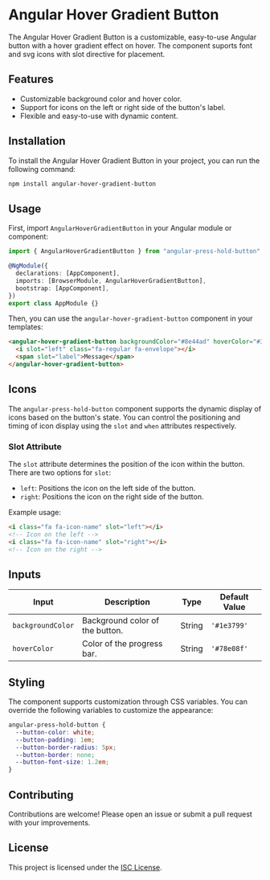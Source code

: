 # Angular Hover Gradient Button

The Angular Hover Gradient Button is a customizable, easy-to-use Angular button with a hover gradient effect on hover. The component suports font and svg icons with slot directive for placement.

## Features

- Customizable background color and hover color.
- Support for icons on the left or right side of the button's label.
- Flexible and easy-to-use with dynamic content.

## Installation

To install the Angular Hover Gradient Button in your project, you can run the following command:

```bash
npm install angular-hover-gradient-button
```

## Usage

First, import `AngularHoverGradientButton` in your Angular module or component:

```typescript
import { AngularHoverGradientButton } from "angular-press-hold-button";

@NgModule({
  declarations: [AppComponent],
  imports: [BrowserModule, AngularHoverGradientButton],
  bootstrap: [AppComponent],
})
export class AppModule {}
```

Then, you can use the `angular-hover-gradient-button` component in your templates:

```html
<angular-hover-gradient-button backgroundColor="#8e44ad" hoverColor="#3498db">
  <i slot="left" class="fa-regular fa-envelope"></i>
  <span slot="label">Message</span>
</angular-hover-gradient-button>
```

## Icons

The `angular-press-hold-button` component supports the dynamic display of icons based on the button's state. You can control the positioning and timing of icon display using the `slot` and `when` attributes respectively.

### Slot Attribute

The `slot` attribute determines the position of the icon within the button. There are two options for `slot`:

- `left`: Positions the icon on the left side of the button.
- `right`: Positions the icon on the right side of the button.

Example usage:

```html
<i class="fa fa-icon-name" slot="left"></i>
<!-- Icon on the left -->
<i class="fa fa-icon-name" slot="right"></i>
<!-- Icon on the right -->
```

## Inputs

| Input             | Description                     | Type   | Default Value |
| ----------------- | ------------------------------- | ------ | ------------- |
| `backgroundColor` | Background color of the button. | String | `'#1e3799'`   |
| `hoverColor`      | Color of the progress bar.      | String | `'#78e08f'`   |

## Styling

The component supports customization through CSS variables. You can override the following variables to customize the appearance:

```scss
angular-press-hold-button {
  --button-color: white;
  --button-padding: 1em;
  --button-border-radius: 5px;
  --button-border: none;
  --button-font-size: 1.2em;
}
```

## Contributing

Contributions are welcome! Please open an issue or submit a pull request with your improvements.

## License

This project is licensed under the [ISC License](LICENSE.md).
